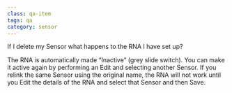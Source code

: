 ```yaml
---
class: qa-item
tags: qa
category: sensor
---
```


If I delete my Sensor what happens to the RNA I have set up?  

The RNA is automatically made “Inactive” (grey slide switch).  You can make it active again by performing an Edit and selecting another Sensor.  If you relink the same Sensor using the original name, the RNA will not work until you Edit the details of the RNA and select that Sensor and then Save.